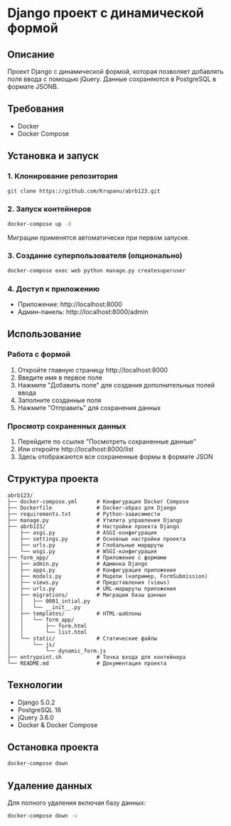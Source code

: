 # Django проект с динамической формой

## Описание
Проект Django с динамической формой, которая позволяет добавлять поля ввода с помощью jQuery. Данные сохраняются в PostgreSQL в формате JSONB.

## Требования
- Docker
- Docker Compose

## Установка и запуск

### 1. Клонирование репозитория
```bash
git clone https://github.com/Krupanu/abrb123.git
```

### 2. Запуск контейнеров
```bash
docker-compose up -d
```

Миграции применятся автоматически при первом запуске.

### 3. Создание суперпользователя (опционально)
```bash
docker-compose exec web python manage.py createsuperuser
```

### 4. Доступ к приложению
- Приложение: http://localhost:8000
- Админ-панель: http://localhost:8000/admin

## Использование

### Работа с формой
1. Откройте главную страницу http://localhost:8000
2. Введите имя в первое поле
3. Нажмите "Добавить поле" для создания дополнительных полей ввода
4. Заполните созданные поля
5. Нажмите "Отправить" для сохранения данных

### Просмотр сохраненных данных
1. Перейдите по ссылке "Посмотреть сохраненные данные"
2. Или откройте http://localhost:8000/list
3. Здесь отображаются все сохраненные формы в формате JSON

## Структура проекта
```
abrb123/
├── docker-compose.yml      # Конфигурация Docker Compose
├── Dockerfile              # Docker-образ для Django
├── requirements.txt        # Python-зависимости
├── manage.py               # Утилита управления Django
├── abrb123/                # Настройки проекта Django
│   ├── asgi.py             # ASGI-конфигурация
│   ├── settings.py         # Основные настройки проекта
│   ├── urls.py             # Глобальные маршруты
│   └── wsgi.py             # WSGI-конфигурация
├── form_app/               # Приложение с формами
│   ├── admin.py            # Админка Django
│   ├── apps.py             # Конфигурация приложения
│   ├── models.py           # Модели (например, FormSubmission)
│   ├── views.py            # Представления (views)
│   ├── urls.py             # URL-маршруты приложения
│   ├── migrations/         # Миграции базы данных
│   │   ├── 0001_intial.py
│   │   └── __init__.py
│   ├── templates/          # HTML-шаблоны
│   │   └── form_app/
│   │       ├── form.html
│   │       └── list.html
│   └── static/             # Статические файлы
│       └── js/
│           └── dynamic_form.js
├── entrypoint.sh           # Точка входа для контейнера
└── README.md               # Документация проекта

```

## Технологии
- Django 5.0.2
- PostgreSQL 16
- jQuery 3.6.0
- Docker & Docker Compose

## Остановка проекта
```bash
docker-compose down
```

## Удаление данных
Для полного удаления включая базу данных:
```bash
docker-compose down -v
```